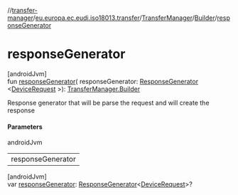 //[transfer-manager](../../../../index.md)/[eu.europa.ec.eudi.iso18013.transfer](../../index.md)/[TransferManager](../index.md)/[Builder](index.md)/[responseGenerator](response-generator.md)

# responseGenerator

[androidJvm]\
fun [responseGenerator](response-generator.md)(
responseGenerator: [ResponseGenerator](../../../eu.europa.ec.eudi.iso18013.transfer.response/-response-generator/index.md)
&lt;[DeviceRequest](../../../eu.europa.ec.eudi.iso18013.transfer.response/-device-request/index.md)
&gt;): [TransferManager.Builder](index.md)

Response generator that will be parse the request and will create the response

#### Parameters

androidJvm

| |
|---|
| responseGenerator |

[androidJvm]\
var [responseGenerator](response-generator.md): [ResponseGenerator](../../../eu.europa.ec.eudi.iso18013.transfer.response/-response-generator/index.md)&lt;[DeviceRequest](../../../eu.europa.ec.eudi.iso18013.transfer.response/-device-request/index.md)&gt;?
